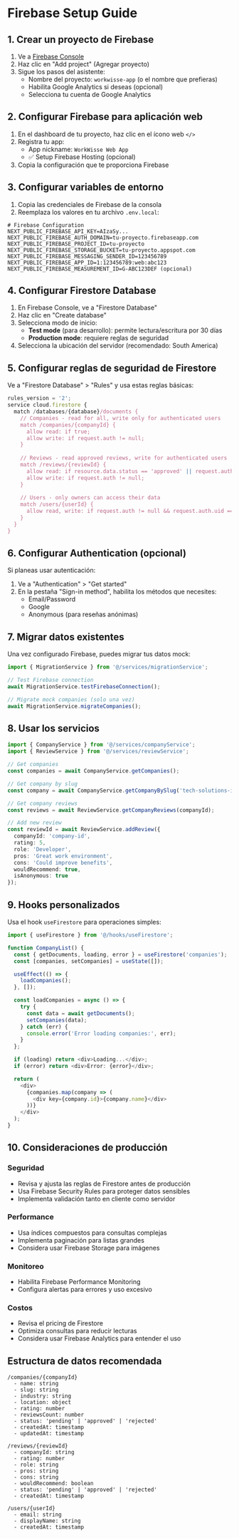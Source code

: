 # Firebase Setup Guide

## 1. Crear un proyecto de Firebase

1. Ve a [Firebase Console](https://console.firebase.google.com/)
2. Haz clic en "Add project" (Agregar proyecto)
3. Sigue los pasos del asistente:
   - Nombre del proyecto: `workwisse-app` (o el nombre que prefieras)
   - Habilita Google Analytics si deseas (opcional)
   - Selecciona tu cuenta de Google Analytics

## 2. Configurar Firebase para aplicación web

1. En el dashboard de tu proyecto, haz clic en el ícono web `</>`
2. Registra tu app:
   - App nickname: `WorkWisse Web App`
   - ✅ Setup Firebase Hosting (opcional)
3. Copia la configuración que te proporciona Firebase

## 3. Configurar variables de entorno

1. Copia las credenciales de Firebase de la consola
2. Reemplaza los valores en tu archivo `.env.local`:

```env
# Firebase Configuration
NEXT_PUBLIC_FIREBASE_API_KEY=AIzaSy...
NEXT_PUBLIC_FIREBASE_AUTH_DOMAIN=tu-proyecto.firebaseapp.com
NEXT_PUBLIC_FIREBASE_PROJECT_ID=tu-proyecto
NEXT_PUBLIC_FIREBASE_STORAGE_BUCKET=tu-proyecto.appspot.com
NEXT_PUBLIC_FIREBASE_MESSAGING_SENDER_ID=123456789
NEXT_PUBLIC_FIREBASE_APP_ID=1:123456789:web:abc123
NEXT_PUBLIC_FIREBASE_MEASUREMENT_ID=G-ABC123DEF (opcional)
```

## 4. Configurar Firestore Database

1. En Firebase Console, ve a "Firestore Database"
2. Haz clic en "Create database"
3. Selecciona modo de inicio:
   - **Test mode** (para desarrollo): permite lectura/escritura por 30 días
   - **Production mode**: requiere reglas de seguridad
4. Selecciona la ubicación del servidor (recomendado: South America)

## 5. Configurar reglas de seguridad de Firestore

Ve a "Firestore Database" > "Rules" y usa estas reglas básicas:

```javascript
rules_version = '2';
service cloud.firestore {
  match /databases/{database}/documents {
    // Companies - read for all, write only for authenticated users
    match /companies/{companyId} {
      allow read: if true;
      allow write: if request.auth != null;
    }
    
    // Reviews - read approved reviews, write for authenticated users
    match /reviews/{reviewId} {
      allow read: if resource.data.status == 'approved' || request.auth != null;
      allow write: if request.auth != null;
    }
    
    // Users - only owners can access their data
    match /users/{userId} {
      allow read, write: if request.auth != null && request.auth.uid == userId;
    }
  }
}
```

## 6. Configurar Authentication (opcional)

Si planeas usar autenticación:

1. Ve a "Authentication" > "Get started"
2. En la pestaña "Sign-in method", habilita los métodos que necesites:
   - Email/Password
   - Google
   - Anonymous (para reseñas anónimas)

## 7. Migrar datos existentes

Una vez configurado Firebase, puedes migrar tus datos mock:

```typescript
import { MigrationService } from '@/services/migrationService';

// Test Firebase connection
await MigrationService.testFirebaseConnection();

// Migrate mock companies (solo una vez)
await MigrationService.migrateCompanies();
```

## 8. Usar los servicios

```typescript
import { CompanyService } from '@/services/companyService';
import { ReviewService } from '@/services/reviewService';

// Get companies
const companies = await CompanyService.getCompanies();

// Get company by slug
const company = await CompanyService.getCompanyBySlug('tech-solutions-inc');

// Get company reviews
const reviews = await ReviewService.getCompanyReviews(companyId);

// Add new review
const reviewId = await ReviewService.addReview({
  companyId: 'company-id',
  rating: 5,
  role: 'Developer',
  pros: 'Great work environment',
  cons: 'Could improve benefits',
  wouldRecommend: true,
  isAnonymous: true
});
```

## 9. Hooks personalizados

Usa el hook `useFirestore` para operaciones simples:

```typescript
import { useFirestore } from '@/hooks/useFirestore';

function CompanyList() {
  const { getDocuments, loading, error } = useFirestore('companies');
  const [companies, setCompanies] = useState([]);

  useEffect(() => {
    loadCompanies();
  }, []);

  const loadCompanies = async () => {
    try {
      const data = await getDocuments();
      setCompanies(data);
    } catch (err) {
      console.error('Error loading companies:', err);
    }
  };

  if (loading) return <div>Loading...</div>;
  if (error) return <div>Error: {error}</div>;

  return (
    <div>
      {companies.map(company => (
        <div key={company.id}>{company.name}</div>
      ))}
    </div>
  );
}
```

## 10. Consideraciones de producción

### Seguridad
- Revisa y ajusta las reglas de Firestore antes de producción
- Usa Firebase Security Rules para proteger datos sensibles
- Implementa validación tanto en cliente como servidor

### Performance
- Usa índices compuestos para consultas complejas
- Implementa paginación para listas grandes
- Considera usar Firebase Storage para imágenes

### Monitoreo
- Habilita Firebase Performance Monitoring
- Configura alertas para errores y uso excesivo

### Costos
- Revisa el pricing de Firestore
- Optimiza consultas para reducir lecturas
- Considera usar Firebase Analytics para entender el uso

## Estructura de datos recomendada

```
/companies/{companyId}
  - name: string
  - slug: string
  - industry: string
  - location: object
  - rating: number
  - reviewsCount: number
  - status: 'pending' | 'approved' | 'rejected'
  - createdAt: timestamp
  - updatedAt: timestamp

/reviews/{reviewId}
  - companyId: string
  - rating: number
  - role: string
  - pros: string
  - cons: string
  - wouldRecommend: boolean
  - status: 'pending' | 'approved' | 'rejected'
  - createdAt: timestamp

/users/{userId}
  - email: string
  - displayName: string
  - createdAt: timestamp
```

